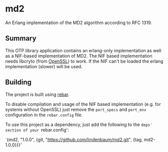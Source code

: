 md2
===

An Erlang implementation of the MD2 algorithm according to RFC 1319.

Summary
-------

This OTP library application contains an erlang-only implementation as
well as a NIF-based implementation of MD2. The NIF based implementation
needs libcryto (from [OpenSSL](http://www.openssl.org/)) to work. If
the NIF can't be loaded the erlang implementation (slower) will be used.

Building
--------

The project is built using [rebar](https://github.com/basho/rebar).

To disable compilation and usage of the NIF based implementation (e.g.
for systems without OpenSSL) just remove the `port_specs` and `port_env`
configuration in the `rebar.config` file.

To use this project as a dependency, just add the following to the `deps'
section of your `rebar.config':

`{md2, "1.0.0", {git, "https://github.com/lindenbaum/md2.git", {tag, md2-1.0.0}}}'

